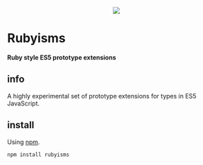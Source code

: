 <p align="center">
  <img src="http://i.imgur.com/Gx7OFGO.png" />
</p>

# Rubyisms

**Ruby style ES5 prototype extensions**

## info

A highly experimental set of prototype extensions for types in ES5 JavaScript.

## install

Using [npm](npm).

    npm install rubyisms

  [npm]: https://www.npmjs.com/